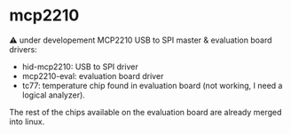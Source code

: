 # mcp2210
:warning: under developement
MCP2210 USB to SPI master &amp; evaluation board drivers:

- hid-mcp2210: USB to SPI driver
- mcp2210-eval: evaluation board driver
- tc77: temperature chip found in evaluation board (not working, I need a logical analyzer).

The rest of the chips available on the evaluation board are already merged into
linux.
